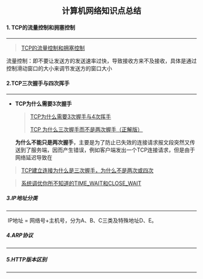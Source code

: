 <h2 align="center">计算机网络知识点总结</h2>

#### 1. TCP的流量控制和拥塞控制

------

> [TCP的流量控制和拥塞控制](https://blog.csdn.net/yechaodechuntian/article/details/25429143 )

流量控制：即不要让发送方的发送速率过快，导致接收方来不及接收，具体是通过控制滑动窗口的大小来调节发送方的窗口大小

#### 2.TCP三次握手与四次挥手

---

- **TCP为什么需要3次握手**

  > [TCP为什么需要3次握手与4次挥手](https://blog.csdn.net/xifeijian/article/details/12777187)
  >
  > [TCP 为什么三次握手而不是两次握手（正解版）](https://blog.csdn.net/lengxiao1993/article/details/82771768)

  **为什么不能只是两次握手**，主要是为了防止已失效的连接请求报文段突然又传送到了服务端，因而产生错误，例如客户端发出一个TCP连接请求，但是由于网络延迟导致在

>[TCP建立连接为什么是三次握手，为什么不是两次或四次](https://blog.csdn.net/to_be_better/article/details/54885684)

>[系统调优你所不知道的TIME_WAIT和CLOSE_WAIT](https://zhuanlan.zhihu.com/p/40013724 )

##### 3.IP地址分类

***

​	IP地址 = 网络号+主机号，分为A、B、C三类及特殊地址D、E。

##### 4.ARP协议

***

##### 5.HTTP版本区别

***

##### 

